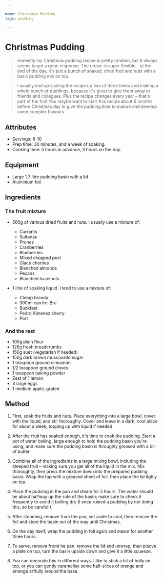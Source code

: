 ```yaml
---

name: Christmas Pudding
tags: pudding

---
```


# Christmas Pudding

<!-- ![](./xmas_pudding.jpg) -->

> Honestly my Christmas pudding recipe is pretty random, but it always seems to get a great response. The recipe is super flexible – at the end of the day, it's just a bunch of soaked, dried fruit and nuts with a basic pudding mix on top.

> I usually end up scaling the recipe up two of three times and making a whole bunch of puddings, because it's great to give them away to friends and collegues. Plus the recipe changes every year – that's part of the fun! You maybe want to start this recipe about 6 months before Christmas day to give the pudding time to mature and develop some complex flavours.

## Attributes

- Servings: 8-10
- Prep time: 30 minutes, and a week of soaking.
- Cooking time: 5 hours in advance, 3 hours on the day.

## Equipment

- Large 1.7 litre pudding basin with a lid
- Aluminium foil

## Ingredients

### The fruit mixture

- 500g of various dried fruits and nuts. I usually use a mixture of:
  - Currants
  - Sultanas
  - Prunes
  - Cranberries
  - Blueberries
  - Mixed chopped peel
  - Glacé cherries
  - Blanched almonds
  - Pecans
  - Blanched hazelnuts

- 1 litre of soaking liquid. I tend to use a mixture of:
  - Cheap brandy
  - 300ml can Irn-Bru
  - Buckfast
  - Pedro Ximenez sherry
  - Port

### And the rest

- 100g plain flour
- 125g fresh breadcrumbs
- 150g suet (vegetarian if needed)
- 150g dark brown muscovado sugar
- 1 teaspoon ground cinnamon
- 1/2 teaspoon ground cloves
- 1 teaspoon baking powder
- Zest of 1 lemon
- 3 large eggs
- 1 medium apple, grated

## Method

1. First, soak the fruits and nuts. Place everything into a large bowl, cover with the liquid, and stir thoroughly. Cover and leave in a dark, cool place for about a week, topping up with liquid if needed.

2. After the fruit has soaked enough, it's time to cook the pudding. Start a pot of water boiling, large enough to hold the pudding basin you're using, and make sure the pudding basin is throughly greased with a bit of butter.

3. Combine all of the ingredients in a large mixing bowl, including the steeped fruit – making sure you get all of the liquid in the mix. Mix thoroughly, then press the mixture down into the prepared pudding basin. Wrap the top with a greased sheet of foil, then place the lid tighly on top.

4. Place the pudding in the pan and steam for 5 hours. The water should be about halfway up the side of the basin; make sure to check it frequently to avoid it boiling dry (I once ruined a pudding by not doing this, so be careful!).

5. After steaming, remove from the pan, set aside to cool, then remove the foil and store the basin out of the way until Christmas.

6. On the day itself, wrap the pudding in foil again and steam for another three hours.

7. To serve, remove fromt he pan, remove the lid and unwrap, then placve a plate on top, turn the basin upside down and give it a little squeeze.

8. You can decorate this in different ways. I like to stick a bit of holly on top, or you can gently caramelise some half-slices of orange and arrange artfully around the base.
